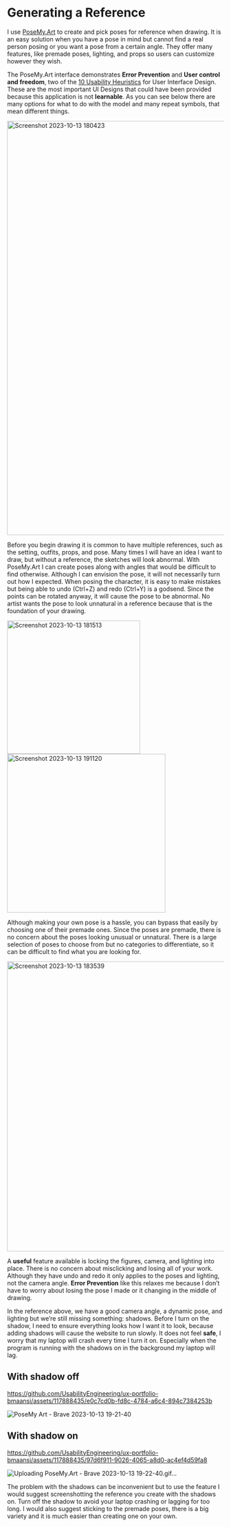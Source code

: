 # Generating a Reference

I use [PoseMy.Art](https://app.posemy.art/) to create and pick poses for reference when drawing. It is an easy solution when you have a pose in mind but cannot find a real person posing or you want a pose from a certain angle. They offer many features, like premade poses, lighting, and props so users can customize however they wish. 

The PoseMy.Art interface demonstrates **Error Prevention** and **User control and freedom**, two of the [10 Usability Heuristics](https://www.nngroup.com/articles/ten-usability-heuristics/) for User Interface Design. These are the most important UI Designs that could have been provided because this application is not **learnable**. As you can see below there are many options for what to do with the model and many repeat symbols, that mean different things. 

<img width="960" alt="Screenshot 2023-10-13 180423" src="https://github.com/UsabilityEngineering/ux-portfolio-bmaansi/assets/117888435/57fbf568-89c1-4d09-8efa-a7d44aa86880">


Before you begin drawing it is common to have multiple references, such as the setting, outfits, props, and pose. Many times I will have an idea I want to draw, but without a reference, the sketches will look abnormal. With PoseMy.Art I can create poses along with angles that would be difficult to find otherwise. Although I can envision the pose, it will not necessarily turn out how I expected. When posing the character, it is easy to make mistakes but being able to undo (Ctrl+Z) and redo (Ctrl+Y) is a godsend. Since the points can be rotated anyway, it will cause the pose to be abnormal. No artist wants the pose to look unnatural in a reference because that is the foundation of your drawing.

<img width="309" alt="Screenshot 2023-10-13 181513" src="https://github.com/UsabilityEngineering/ux-portfolio-bmaansi/assets/117888435/b480e467-998d-499d-9db5-ae73401654ed">

<img width="368" alt="Screenshot 2023-10-13 191120" src="https://github.com/UsabilityEngineering/ux-portfolio-bmaansi/assets/117888435/a4b062fa-f4a7-4388-bd9d-aa572250fb6b">


Although making your own pose is a hassle, you can bypass that easily by choosing one of their premade ones. Since the poses are premade, there is no concern about the poses looking unusual or unnatural. There is a large selection of poses to choose from but no categories to differentiate, so it can be difficult to find what you are looking for.

<img width="672" alt="Screenshot 2023-10-13 183539" src="https://github.com/UsabilityEngineering/ux-portfolio-bmaansi/assets/117888435/5b72b224-ba45-49a3-8fef-23f0df903148">


A **useful** feature available is locking the figures, camera, and lighting into place. There is no concern about misclicking and losing all of your work. Although they have undo and redo it only applies to the poses and lighting, not the camera angle. **Error Prevention** like this relaxes me because I don’t have to worry about losing the pose I made or it changing in the middle of drawing.  

In the reference above, we have a good camera angle, a dynamic pose, and lighting but we’re still missing something: shadows. Before I turn on the shadow, I need to ensure everything looks how I want it to look, because adding shadows will cause the website to run slowly. It does not feel **safe**, I worry that my laptop will crash every time I turn it on. Especially when the program is running with the shadows on in the background my laptop will lag. 

## With shadow off 
https://github.com/UsabilityEngineering/ux-portfolio-bmaansi/assets/117888435/e0c7cd0b-fd8c-4784-a6c4-894c7384253b

![PoseMy Art - Brave 2023-10-13 19-21-40](https://github.com/UsabilityEngineering/ux-portfolio-bmaansi/assets/117888435/5a692543-360b-4685-937e-6c0ebe4b528f)


## With shadow on
https://github.com/UsabilityEngineering/ux-portfolio-bmaansi/assets/117888435/97d6f911-9026-4065-a8d0-ac4ef4d59fa8

![Uploading PoseMy.Art - Brave 2023-10-13 19-22-40.gif…]()


The problem with the shadows can be inconvenient but to use the feature I would suggest screenshotting the reference you create with the shadows on. Turn off the shadow to avoid your laptop crashing or lagging for too long. I would also suggest sticking to the premade poses, there is a big variety and it is much easier than creating one on your own.

